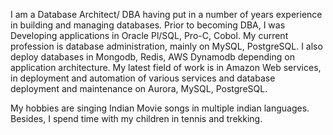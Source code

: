 I am a Database Architect/ DBA having put in a number of years experience in building and managing databases. Prior to becoming DBA, I was Developing applications in Oracle Pl/SQL, Pro-C, Cobol. My current profession is database administration, mainly on MySQL, PostgreSQL. I also deploy databases in Mongodb, Redis, AWS Dynamodb depending on application architecture. My latest field of work is in Amazon Web services, in deployment and automation of various services and database deployment and maintenance on Aurora, MySQL, PostgreSQL.

My hobbies are singing Indian Movie songs in multiple indian languages. Besides, I spend time with my children in tennis and trekking.

